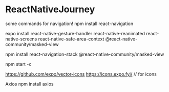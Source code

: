 # ReactNativeJourney


some commands for navigation! 
npm install react-navigation

expo install react-native-gesture-handler react-native-reanimated react-native-screens react-native-safe-area-context @react-native-community/masked-view

npm install react-navigation-stack @react-native-community/masked-view

npm start -c

https://github.com/expo/vector-icons
https://icons.expo.fyi/ // for icons


Axios
npm install axios

